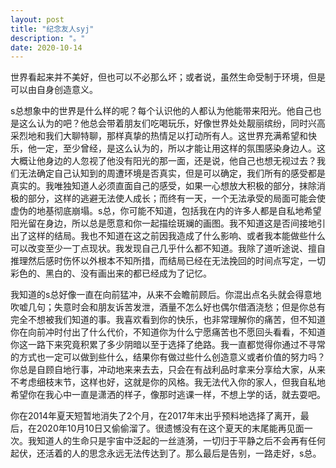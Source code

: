 ```yaml
---
layout: post
title: "纪念友人syj"
description: "。"
date: 2020-10-14
---
```

世界看起来并不美好，但也可以不必那么坏；或者说，虽然生命受制于环境，但是可以由自身创造意义。

s总想象中的世界是什么样的呢？每个认识他的人都认为他能带来阳光。他自己也是这么认为的吧？他总会带着朋友们吃喝玩乐，好像世界处处靓丽缤纷，同时兴高采烈地和我们大聊特聊，那样真挚的热情足以打动所有人。这世界充满希望和快乐，他一定，至少曾经，是这么认为的，所以才能让用这样的氛围感染身边人。这大概让他身边的人忽视了他没有阳光的那一面，还是说，他自己也想无视过去？我们无法确定自己认知到的周遭环境是否真实，但是可以确定，我们所有的感受都是真实的。我唯独知道人必须直面自己的感受，如果一心想放大积极的部分，抹除消极的部分，这样的逃避无法使人成长；而终有一天，一个无法承受的局面可能会使虚伪的地基彻底崩塌。s总，你可能不知道，包括我在内的许多人都是自私地希望阳光留在身边，所以总是愿意和你一起描绘斑斓的画图。我不知道这是否间接地引出了这样的结局。我也不知道在这之前因我造成了什么影响、或者我本能做些什么可以改变至少一丁点现状。我发现自己几乎什么都不知道。我除了道听途说、擅自推理然后感时伤怀以外根本不知所措，而结局已经在无法挽回的时间点写定，一切彩色的、黑白的、没有画出来的都已经成为了记忆。

我知道的s总好像一直在向前猛冲，从来不会瞻前顾后。你混出点名头就会得意地吹嘘几句；失意时会和朋友诉苦发泄，酒量不怎么好也偶尔借酒浇愁；但是你总有完全不想被我们知道的事。我喜欢看到你的快乐，也非常理解你的痛苦，但不知道你在向前冲时付出了什么代价，不知道你为什么宁愿痛苦也不愿回头看看，不知道你这一路下来究竟积累了多少阴暗以至于选择了绝路。我一直都觉得你通过不寻常的方式也一定可以做到些什么，结果你有做过些什么创造意义或者价值的努力吗？你总是自顾自地行事，冲动地来来去去，只会在有战利品时拿来分享给大家，从来不考虑细枝末节，这样也好，这就是你的风格。我无法代入你的家人，但我自私地希望你在我心中一直是潇洒的样子，像那时逃课一样，不想上学的话，就去耍吧。

你在2014年夏天短暂地消失了2个月，在2017年末出乎预料地选择了离开，最后，在2020年10月10日又偷偷溜了。很遗憾没有在这个夏天的末尾能再见面一次。我知道人的生命只是宇宙中泛起的一丝涟漪，一切归于平静之后不会再有任何起伏，还活着的人的思念永远无法传达到了。那么最后是告别，一路走好，s总。
